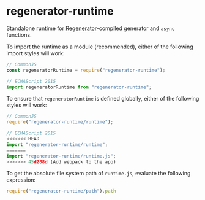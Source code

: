 # regenerator-runtime

Standalone runtime for
[Regenerator](https://github.com/facebook/regenerator)-compiled generator
and `async` functions.

To import the runtime as a module (recommended), either of the following
import styles will work:
```js
// CommonJS
const regeneratorRuntime = require("regenerator-runtime");

// ECMAScript 2015
import regeneratorRuntime from "regenerator-runtime";
```

To ensure that `regeneratorRuntime` is defined globally, either of the
following styles will work:
```js
// CommonJS
require("regenerator-runtime/runtime");

// ECMAScript 2015
<<<<<<< HEAD
import "regenerator-runtime/runtime";
=======
import "regenerator-runtime/runtime.js";
>>>>>>> 45d288d (Add webpack to the app)
```

To get the absolute file system path of `runtime.js`, evaluate the
following expression:
```js
require("regenerator-runtime/path").path
```
